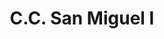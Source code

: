 ---
title: "C.C. San Miguel I"
url: /ciudad-guayana-puerto-ordaz/c-c-san-miguel-i/
shop: centro comercial
---